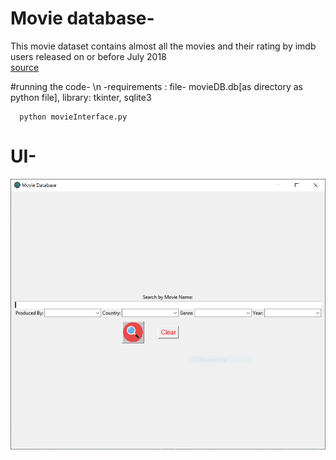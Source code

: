 # Movie database-
   This movie dataset contains almost all the movies and their rating by imdb users released on or before July 2018  
   [source](https://www.kaggle.com/datasets/rounakbanik/the-movies-dataset)

#running the code-
   \n -requirements : file- movieDB.db[as directory as python file], library: tkinter, sqlite3
   
      python movieInterface.py

# UI-
![Screenshot](UI_sample.PNG)
